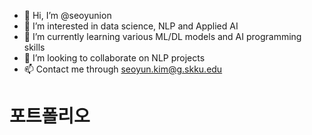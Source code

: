 - 👋 Hi, I’m @seoyunion
- 👀 I’m interested in data science, NLP and Applied AI
- 🌱 I’m currently learning various ML/DL models and AI programming skills
- 💞️ I’m looking to collaborate on NLP projects
- 📫 Contact me through seoyun.kim@g.skku.edu

<!---
seoyunion/seoyunion is a ✨ special ✨ repository because its `README.md` (this file) appears on your GitHub profile.
You can click the Preview link to take a look at your changes.
--->
# 포트폴리오
